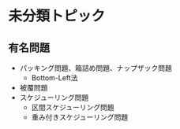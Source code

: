 # 未分類トピック

## 有名問題

- パッキング問題、箱詰め問題、ナップザック問題
  - Bottom-Left法
- 被覆問題
- スケジューリング問題
  - 区間スケジューリング問題
  - 重み付きスケジューリング問題
